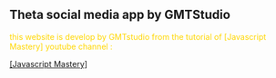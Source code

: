 ## Theta social media app by GMTStudio
<div>
<p style="color:gold;">this website is develop by GMTstudio from the tutorial of [Javascript Mastery] youtube channel :</p>
<a href="https://www.youtube.com/@javascriptmastery">[Javascript Mastery]</a>
</div>
